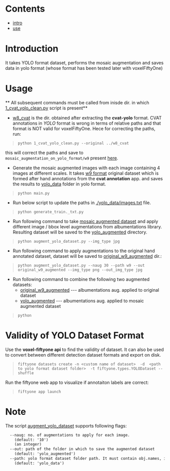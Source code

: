 # Contents

 - [intro](#introduction)
 - [use](#usage)

# Introduction 

It takes YOLO format dataset, performs the mosaic augmentation and saves data in yolo format (whose format has been tested later with voxelFiftyOne)


# Usage

** All subsequent commands must be called from inisde dir. in which [1_cvat_yolo_clean.py](1_cvat_yolo_clean.py) script is present**


 - [w8_cvat](../w8_cvat) is the dir. obtained after extracting the **cvat-yolo** format. CVAT annotations in *YOLO* format is wrong in terms of relative paths and that format is NOT valid for voxelFiftyOne. Hece for correcting the paths, run:

> `python 1_cvat_yolo_clean.py --original ../w8_cvat`

this will correct the paths and save to `mosaic_augmentation_on_yolo_format/w9` present [here](./w9). 


 - Generate the mosaic augmented images with each image containing 4 images at different scales. It takes [w9 format](w9) original dataset which is formed after hand annotations from the **cvat annotation** app. and saves the results to  [yolo_data](yolo_data) folder in yolo format.

> `python main.py` 

 - Run below script to update the paths in [./yolo_data/images.txt](yolo_data/images.txt) file.

> `python generate_train._txt.py`

 - Run following command to take [mosaic augmented dataset](yolo_data) and apply different image / bbox level augmentations from albumentations library. Resulting dataset will be saved to the [yolo_augmented](yolo_augmented) directory. 

> `python augment_yolo_dataset.py --img_type jpg`

 - Run following command to apply augmentations to the original hand annotated dataset, dataset will be saved to [original_w9_augmented](original_w9_augmented) dir.:
> `python augment_yolo_dataset.py --naug 30 --path w9 --out original_w9_augmented --img_type png --out_img_type jpg`

 - Run following command to combine the following two augmented datasets:
    - [original_w9_augmented](original_w9_augmented) --- albumentations aug. applied to original dataset
    - [yolo_augmented](yolo_augmented) --- albumentations aug. applied to mosaic augmented dataset

> `python `
# Validity of YOLO Dataset Format

Use the **voxel-fiftyone api** to find the validity of dataset. It can also be used to convert between different detection dataset formats and export on disk.  
> `fiftyone datasets create -n <custom name of dataset>  -d  <path to yolo format dataset folder>  -t fiftyone.types.YOLODataset --shuffle`

Run the fiftyone web app to visualize if annotaiton labels are correct:

> `fiftyone app launch`

# Note

The script [augment_yolo_dataset](augment_yolo_dataset.py) supports following flags:
```html
  --naug: no. of augmentations to apply for each image.
    (default: '10')
    (an integer)
  --out: path of the folder in which to save the augmented dataset
    (default: 'yolo_augmented')
  --path: yolo format dataset folder path. It must contain obj.names, images.txt files and data folder
    (default: 'yolo_data')

```